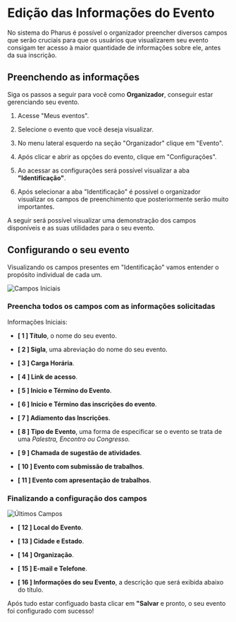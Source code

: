 # Edição das Informações do Evento

No sistema do Pharus é possível o organizador preencher diversos campos que serão cruciais para que os usuários que visualizarem seu evento consigam ter acesso à maior quantidade de informações sobre ele, antes da sua inscrição.

## Preenchendo as informações

 Siga os passos a seguir para você como **Organizador**, conseguir estar gerenciando seu evento.

1. Acesse "Meus eventos".

2. Selecione o evento que você deseja visualizar.

3. No menu lateral esquerdo na seção "Organizador" clique em "Evento".

4. Após clicar e abrir as opções do evento, clique em "Configurações".

5. Ao acessar as configurações será possível visualizar a aba **"Identificação"**.

6. Após selecionar a aba "Identificação" é possível o organizador visualizar os campos de preenchimento que posteriormente serão muito importantes.

A seguir será possível visualizar uma demonstração dos campos disponíveis e as suas utilidades para o seu evento.

## Configurando o seu evento

Visualizando os campos presentes em "Identificação" vamos entender o propósito individual de cada um.

![Campos Iniciais](./images/identificacaoDosCampos01.png)

### Preencha todos os campos com as informações solicitadas
Informações Iniciais:

* **[ 1 ] Título**, o nome do seu evento.

* **[ 2 ] Sigla**, uma abreviação do nome do seu evento. 

* **[ 3 ] Carga Horária**.

* **[ 4 ] Link de acesso**.

* **[ 5 ] Inicio e Término do Evento**.

* **[ 6 ] Inicio e Término das inscrições do evento**.

* **[ 7 ] Adiamento das Inscrições**.

* **[ 8 ] Tipo de Evento**, uma forma de especificar se o evento se trata de uma *Palestra, Encontro ou Congresso.*

* **[ 9 ] Chamada de sugestão de atividades**.

* **[ 10 ] Evento com submissão de trabalhos**.

* **[ 11 ] Evento com apresentação de trabalhos**.

### Finalizando a configuração dos campos

![Últimos Campos](./images/identificacaoDosCampos02)

* **[ 12 ] Local do Evento**.

* **[ 13 ] Cidade e Estado**.

* **[ 14 ] Organização**.

* **[ 15 ] E-mail e Telefone**.

* **[ 16 ] Informações do seu Evento**, a descrição que será exibida abaixo do título.

Após tudo estar configuado basta clicar em **"Salvar** e pronto, o seu evento foi configurado com sucesso!